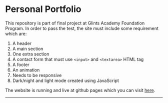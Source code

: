 # Personal Portfolio

This repository is part of final project at Glints Academy Foundation Program.
In order to pass the test, the site must include some requirement which are:

1. A header
2. A main section
3. One extra section
4. A contact form that must use `<input>` and `<textarea>` HTML tag
5. A footer
6. An animation
7. Needs to be responsive
8. Dark/night and light mode created using JavaScript

The website is running and live at github pages which you can visit [here](https://ffuad13.github.io/portfolio-website/ "here").

---
